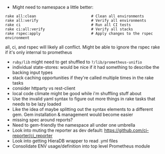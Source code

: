 - Might need to namespace a little better:
```
rake all:clean                         # Clean all environments
rake all:verify                        # Verify all environments
rake ci                                # Run all CI tests
rake ci:all:verify                     # Verify all stacks
rake rspec:apply                       # Apply changes to the rspec environment
```

all, ci, and rspec will likely all conflict. Might be able to ignore the rspec rake if it's only internal to prometheus

- `ruby/lib` might need to get shuffled to `?/lib/prometheus-unifio`
- individual state-stores: would be nice if it had something to describe the backing input types
- stack caching opportunities if they're called multiple times in the rake tasks
- consider httparty vs rest-client
- local code climate might be good while i'm shuffling stuff about
- Use the invalid yaml syntax to figure out more things in rake tasks that needs to be lazy loaded
- Like the idea of maybe splitting out the syntax elements to a different gem. Gem installation & management would become easier
- missing spec around reports?
- Need to gem-friendly the namespace all under one umbrella
- Look into muting the reporter as dev default: https://github.com/ci-reporter/ci_reporter
- Look into getting HieraDB wrapper to read .yml files
- Consolidate ENV usage/definition into top level Prometheus module
